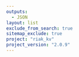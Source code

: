 ```yaml
---
outputs:
  - JSON
layout: list
exclude_from_search: true
sitemap_exclude: true
project: "riak_kv"
project_version: "2.0.9"
---
```



